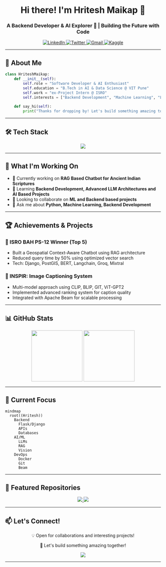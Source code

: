 <h1 align="center">Hi there! I'm Hritesh Maikap 👋</h1>
<h3 align="center">A Backend Developer & AI Explorer 🚀 | Building the Future with Code</h3>

<div align="center">
  <a href="https://www.linkedin.com/in/hritesh-maikap-7aaa76246">
    <img src="https://img.shields.io/badge/LinkedIn-0077B5?style=for-the-badge&logo=linkedin&logoColor=white" alt="LinkedIn"/>
  </a>
  <a href="https://twitter.com/hriteshmaikap">
    <img src="https://img.shields.io/badge/Twitter-1DA1F2?style=for-the-badge&logo=twitter&logoColor=white" alt="Twitter"/>
  </a>
  <a href="mailto:hriteshkumarmaikap@gmail.com">
    <img src="https://img.shields.io/badge/Gmail-D14836?style=for-the-badge&logo=gmail&logoColor=white" alt="Gmail"/>
  </a>
  <a href="https://kaggle.com/hriteshmaikap">
    <img src="https://img.shields.io/badge/Kaggle-20BEFF?style=for-the-badge&logo=kaggle&logoColor=white" alt="Kaggle"/>
  </a>
</div>

---

## 🚀 About Me

```python
class HriteshMaikap:
    def __init__(self):
        self.role = "Software Developer & AI Enthusiast"
        self.education = "B.Tech in AI & Data Science @ VIT Pune"
        self.work = "ex-Project Intern @ ISRO"
        self.interests = ["Backend Development", "Machine Learning", "LLMs"]
        
    def say_hi(self):
        print("Thanks for dropping by! Let's build something amazing together! 🚀")
```

---

## 🛠️ Tech Stack
<div align="center">
  <img src="https://skillicons.dev/icons?i=python,cpp,flask,django,pytorch,tensorflow,docker,postgres,git,linux,vscode,postman&perline=6" />
</div>

---

## 💼 What I'm Working On

- 🔭 Currently working on **RAG Based Chatbot for Ancient Indian Scriptures**
- 🌱 Learning **Backend Development, Advanced LLM Architectures and AI Based Projects**
- 👯 Looking to collaborate on **ML and Backend based projects**
- 💬 Ask me about **Python, Machine Learning, Backend Development**

---

## 🏆 Achievements & Projects

### 🌟 ISRO BAH PS-12 Winner (Top 5)
- Built a Geospatial Context-Aware Chatbot using RAG architecture
- Reduced query time by 50% using optimized vector search
- Tech: Django, PostGIS, BERT, Langchain, Groq, Mixtral

### 🤖 INSPIR: Image Captioning System
- Multi-model approach using CLIP, BLIP, GIT, ViT-GPT2
- Implemented advanced ranking system for caption quality
- Integrated with Apache Beam for scalable processing

---

## 📊 GitHub Stats

<div align="center">
  <img src="https://github-readme-stats-sigma-five.vercel.app/api?username=hriteshmaikap&show_icons=true&theme=radical" height="165"/>
  <img src="https://github-readme-stats-sigma-five.vercel.app/api/top-langs/?username=hriteshmaikap&layout=compact&theme=radical" height="165"/>
</div>

---

## 🎯 Current Focus

```mermaid
mindmap
  root((Hritesh))
    Backend
      Flask/Django
      APIs
      Databases
    AI/ML
      LLMs
      RAG
      Vision
    DevOps
      Docker
      Git
      Beam
```

---

## 🌟 Featured Repositories

<div align="center">
  <a href="https://github.com/IEEE-SB-VIT-Pune/ieeeChat">
    <img src="https://github-readme-stats-sigma-five.vercel.app/api/pin/?username=IEEE-SB-VIT-Pune&repo=ieeeChat&theme=radical" />
  </a>
  <a href="https://github.com/hriteshmaikap/inspir">
    <img src="https://github-readme-stats-sigma-five.vercel.app/api/pin/?username=hriteshmaikap&repo=inspir&theme=radical" />
  </a>
</div>

---

## 📫 Let's Connect!

<div align="center">
  <p>💡 Open for collaborations and interesting projects!</p>
  <p>🌟 Let's build something amazing together!</p>
</div>

<div align="center">
  <img src="https://capsule-render.vercel.app/api?type=waving&color=gradient&height=100&section=footer"/>
</div>

---
